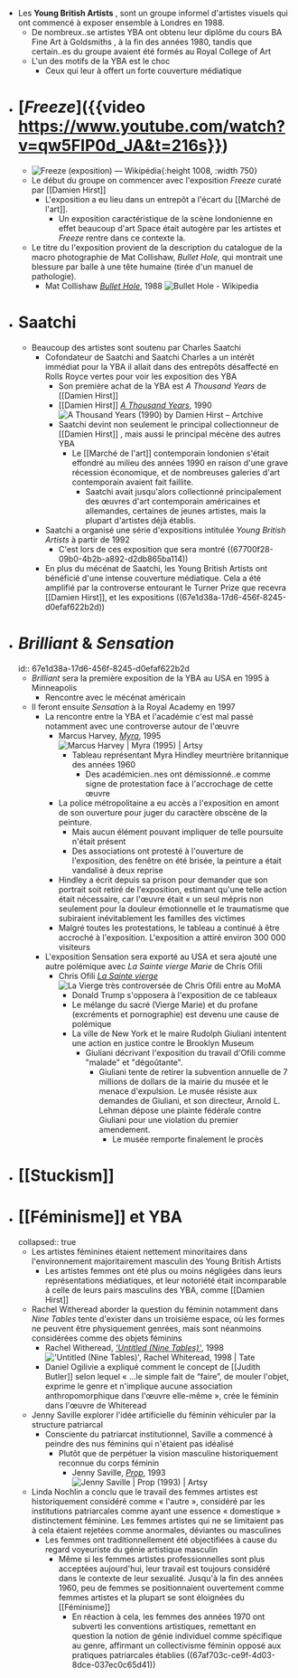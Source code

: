- Les **Young British Artists** , sont un groupe informel d'artistes visuels qui ont commencé à exposer ensemble à Londres en 1988.
	- De nombreux..se artistes YBA ont obtenu leur diplôme du cours BA Fine Art à Goldsmiths , à la fin des années 1980, tandis que certain..es du groupe avaient été formés au Royal College of Art
	- L'un des motifs de la YBA est le choc
		- Ceux qui leur à offert un forte couverture médiatique
- # [*Freeze*]({{video https://www.youtube.com/watch?v=qw5FIP0d_JA&t=216s}})
	- ![Freeze (exposition) — Wikipédia](https://upload.wikimedia.org/wikipedia/commons/5/56/Freeze_Exhibition_Catalogue.jpg){:height 1008, :width 750}
	- Le début du groupe on commencer avec l'exposition *Freeze* curaté par [[Damien Hirst]]
		- L'exposition a eu lieu dans un entrepôt a l'écart du [[Marché de l'art]].
			- Un exposition caractéristique de la scène londonienne en effet beaucoup d'art Space était autogère par les artistes et *Freeze* rentre dans ce contexte la.
	- Le titre du l'exposition provient de la description du catalogue de la macro photographie de Mat Collishaw, *Bullet Hole,* qui montrait une blessure par balle à une tête humaine (tirée d'un manuel de pathologie).
		- Mat Collishaw [*Bullet Hole*](https://en.wikipedia.org/wiki/Bullet_Hole), 1988 ![Bullet Hole - Wikipedia](https://upload.wikimedia.org/wikipedia/en/8/8a/Collishaw_bullet-hole.jpg)
- # Saatchi
	- Beaucoup des artistes sont soutenu par Charles Saatchi
		- Cofondateur de Saatchi and Saatchi Charles a un intérêt immédiat pour la YBA il allait dans des entrepôts désaffecté en Rolls Royce vertes pour voir les exposition des YBA
			- Son première achat de la YBA est *A Thousand Years* de [[Damien Hirst]]
			- [[Damien Hirst]] [*A Thousand Years*](https://www.artchive.com/artwork/a-thousand-years-damien-hirst-1990/), 1990 ![A Thousand Years (1990) by Damien Hirst – Artchive](https://www.artchive.com/wp-content/uploads/2023/04/A-Thousand-Years-Damien-Hirst-1990-2.jpg)
			- Saatchi devint non seulement le principal collectionneur de [[Damien Hirst]] , mais aussi le principal mécène des autres YBA
				- Le [[Marché de l'art]] contemporain londonien s'était effondré au milieu des années 1990 en raison d'une grave récession économique, et de nombreuses galeries d'art contemporain avaient fait faillite.
					- Saatchi avait jusqu'alors collectionné principalement des œuvres d'art contemporain américaines et allemandes, certaines de jeunes artistes, mais la plupart d'artistes déjà établis.
		- Saatchi a organisé une série d'expositions intitulée *Young British Artists* à partir de 1992
			- C'est lors de ces exposition que sera montré ((67700f28-09b0-4b2b-a892-d2db865ba114))
		- En plus du mécénat de Saatchi, les Young British Artists ont bénéficié d'une intense couverture médiatique. Cela a été amplifié par la controverse entourant le Turner Prize que recevra [[Damien Hirst]], et les expositions ((67e1d38a-17d6-456f-8245-d0efaf622b2d))
- # *Brilliant* & *Sensation*
  id:: 67e1d38a-17d6-456f-8245-d0efaf622b2d
	- *Brilliant* sera la première exposition de la YBA au USA en 1995 à Minneapolis
		- Rencontre avec le mécénat américain
	- Il feront ensuite *Sensation* à la Royal Academy en 1997
		- La rencontre entre la YBA et l'académie c'est mal passé notamment avec une controverse autour de l'œuvre
			- Marcus Harvey, [*Myra*](https://en.wikipedia.org/wiki/Myra_(painting)), 1995 ![Marcus Harvey | Myra (1995) | Artsy](https://d7hftxdivxxvm.cloudfront.net/?height=800&quality=50&resize_to=fit&src=https%3A%2F%2Fd32dm0rphc51dk.cloudfront.net%2F6DmhwUhco7T54t6DKnryWQ%2Fnormalized.jpg&width=657)
				- Tableau représentant Myra Hindley meurtrière britannique des années 1960
					- Des académicien..nes ont démissionné..e comme signe de protestation face à l'accrochage de cette œuvre
			- La police métropolitaine a eu accès a l'exposition en amont de son ouverture pour juger du caractère obscène de la peinture.
				- Mais aucun élément pouvant impliquer de telle poursuite n'était présent
				- Des associations ont protesté à l'ouverture de l'exposition, des fenêtre on été brisée, la peinture a était vandalisé à deux reprise
			- Hindley a écrit depuis sa prison pour demander que son portrait soit retiré de l'exposition, estimant qu'une telle action était nécessaire, car l'œuvre était « un seul mépris non seulement pour la douleur émotionnelle et le traumatisme que subiraient inévitablement les familles des victimes
			- Malgré toutes les protestations, le tableau a continué à être accroché à l'exposition. L'exposition a attiré environ 300 000 visiteurs
		- L'exposition Sensation sera exporté au USA et sera ajouté une autre polémique avec *La Sainte vierge Marie* de Chris Ofili
			- Chris Ofili [*La Sainte vierge*](https://www.lejournaldesarts.fr/patrimoine/la-vierge-tres-controversee-de-chris-ofili-entre-au-moma-137361) ![La Vierge très controversée de Chris Ofili entre au MoMA](https://www.lejournaldesarts.fr/sites/lejournaldesarts/files/2018-04/chris-ofili-vierge.jpg)
				- Donald Trump s'opposera à l'exposition de ce tableaux
				- Le mélange du sacré (Vierge Marie) et du profane (excréments et pornographie) est devenu une cause de polémique
				- La ville de New York et le maire Rudolph Giuliani intentent une action en justice contre le Brooklyn Museum
					- Giuliani décrivant l'exposition du travail d'Ofili comme "malade" et "dégoûtante".
						- Giuliani tente de retirer la subvention annuelle de 7 millions de dollars de la mairie du musée et le menace d'expulsion. Le musée résiste aux demandes de Giuliani, et son directeur, Arnold L. Lehman dépose une plainte fédérale contre Giuliani pour une violation du premier amendement.
							- Le musée remporte finalement le procès
- # [[Stuckism]]
- # [[Féminisme]] et YBA
  collapsed:: true
	- Les artistes féminines étaient nettement minoritaires dans l'environnement majoritairement masculin des Young British Artists
		- Les artistes femmes ont été plus ou moins négligées dans leurs représentations médiatiques, et leur notoriété était incomparable à celle de leurs pairs masculins des YBA, comme [[Damien Hirst]]
	- Rachel Witheread aborder la question du féminin notamment dans *Nine Tables* tente d'exister dans un troisième espace, où les formes ne peuvent être physiquement genrées, mais sont néanmoins considérées comme des objets féminins
		- Rachel Witheread, [*'Untitled (Nine Tables)'*](https://www.tate.org.uk/art/artworks/whiteread-untitled-nine-tables-t07984), 1998  !['Untitled (Nine Tables)', Rachel Whiteread, 1998 | Tate](https://media.tate.org.uk/art/images/work/T/T07/T07984_10.jpg)
		- Daniel Ogilivie a expliqué comment le concept de [[Judith Butler]]  selon lequel « …le simple fait de “faire”, de mouler l'objet, exprime le genre et n'implique aucune association anthropomorphique dans l'œuvre elle-même », crée le féminin dans l'œuvre de Whiteread
	- Jenny Saville explorer l'idée artificielle du féminin véhiculer par la structure patriarcal
		- Consciente du patriarcat institutionnel, Saville a commencé à peindre des nus féminins qui n'étaient pas idéalisé
			- Plutôt que de perpétuer la vision masculine historiquement reconnue du corps féminin
				- Jenny Saville, [*Prop*](https://www.artsy.net/artwork/jenny-saville-prop), 1993 ![Jenny Saville | Prop (1993) | Artsy](https://d7hftxdivxxvm.cloudfront.net/?height=640&quality=80&resize_to=fit&src=https%3A%2F%2Fd32dm0rphc51dk.cloudfront.net%2FYKS3Ie4t-0LhbAAXRn0bnA%2Flarge.jpg&width=506)
	- Linda Nochlin a conclu que le travail des femmes artistes est historiquement considéré comme « l'autre », considéré par les institutions patriarcales comme ayant une essence « domestique » distinctement féminine. Les femmes artistes qui ne se limitaient pas à cela étaient rejetées comme anormales, déviantes ou masculines
		- Les femmes ont traditionnellement été objectifiées à cause du regard voyeuriste du génie artistique masculin
			- Même si les femmes artistes professionnelles sont plus acceptées aujourd'hui, leur travail est toujours considéré dans le contexte de leur sexualité. Jusqu'à la fin des années 1960, peu de femmes se positionnaient ouvertement comme femmes artistes et la plupart se sont éloignées du [[Féminisme]]
				- En réaction à cela, les femmes des années 1970 ont subverti les conventions artistiques, remettant en question la notion de génie individuel comme spécifique au genre, affirmant un collectivisme féminin opposé aux pratiques patriarcales établies ((67af703c-ce9f-4d03-8dce-037ec0c65d41))